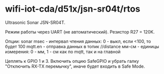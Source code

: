 # wifi-iot-cda/d51x/jsn-sr04t/rtos

Ultrasonic Sonar JSN-SR04T.

Режим работы через UART (не автоматический).
Резистор R27 = 120K.

Опции:
sonar msec - интервал чтения данных: 0 - выкл, если <100, то будет 100
mqtt.en - отправка данных в топик <login>/<host>/distance
мм-см - единицы измерения: 0 - мм, 1 - см 
	как по mqtt, так и на главной
	
	
Цеплять к GPIO 1 и 3.
Включить опцию SafeGPIO и убрать галку "Отключить RX-TX перемычку", иначе будет входить в Safe Mode.
